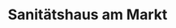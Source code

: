 ---
title: "Sanitätshaus am Markt"
url: /bremervoerde/sanitaetshaus-am-markt/
shop: Sanitätshaus
---